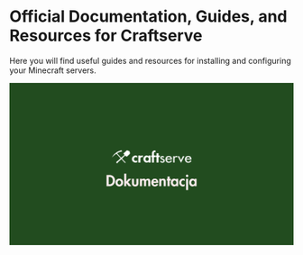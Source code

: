 # Official Documentation, Guides, and Resources for Craftserve

Here you will find useful guides and resources for installing and configuring your Minecraft servers.


![Craftserve Documentation](./img/CSRV_Dokumentacja_Banner.png)
